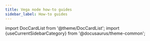 ```yaml
---
title: Vega node how-to guides
sidebar_label: How-to guides
---
```

import DocCardList from '@theme/DocCardList';
import {useCurrentSidebarCategory} from '@docusaurus/theme-common';

<DocCardList items={useCurrentSidebarCategory().items}/>